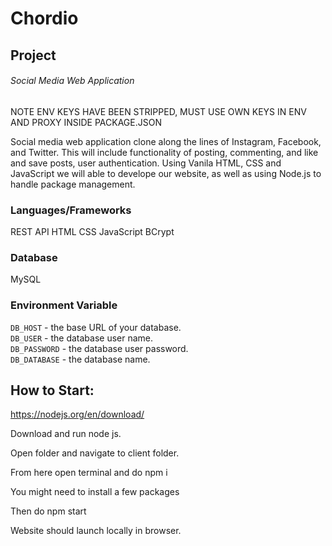 # Chordio
## Project
###### Social Media Web Application
NOTE ENV KEYS HAVE BEEN STRIPPED, MUST USE OWN KEYS IN ENV AND PROXY INSIDE PACKAGE.JSON

Social media web application clone along the lines of Instagram, Facebook, and Twitter. This will include functionality of posting, commenting, and like and save posts, user authentication.
Using Vanila HTML, CSS and JavaScript we will able to develope our website, as well as using Node.js to handle package management.

### Languages/Frameworks
REST API
HTML
CSS
JavaScript
BCrypt

### Database
MySQL

### Environment Variable
`DB_HOST` - the base URL of your database.<br>
`DB_USER` - the database user name.<br>
`DB_PASSWORD` - the database user password.<br>
`DB_DATABASE` - the database name.

## How to Start:

https://nodejs.org/en/download/

Download and run node js.

Open folder and navigate to client folder.

From here open terminal and do npm i

You might need to install a few packages

Then do npm start

Website should launch locally in browser.